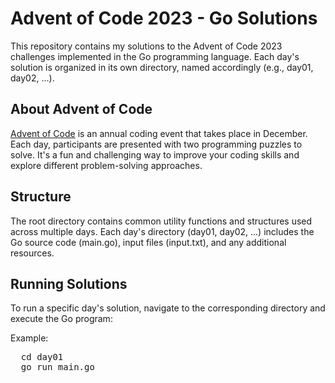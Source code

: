 # Advent of Code 2023 - Go Solutions

This repository contains my solutions to the Advent of Code 2023 challenges implemented in the Go programming language. Each day's solution is organized in its own directory, named accordingly (e.g., day01, day02, ...).

## About Advent of Code
[Advent of Code](https://adventofcode.com/2023) is an annual coding event that takes place in December. Each day, participants are presented with two programming puzzles to solve. It's a fun and challenging way to improve your coding skills and explore different problem-solving approaches.

## Structure
The root directory contains common utility functions and structures used across multiple days. Each day's directory (day01, day02, ...) includes the Go source code (main.go), input files (input.txt), and any additional resources.

## Running Solutions
To run a specific day's solution, navigate to the corresponding directory and execute the Go program:

Example:

<pre>
  cd day01
  go run main.go
</pre>

